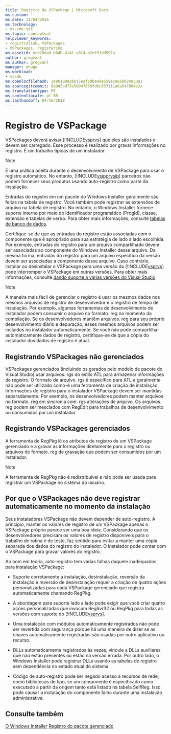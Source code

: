 ```yaml
---
title: Registro de VSPackage | Microsoft Docs
ms.custom: ''
ms.date: 11/04/2016
ms.technology:
- vs-ide-sdk
ms.topic: conceptual
helpviewer_keywords:
- registration, VSPackages
- VSPackages, registering
ms.assetid: ecd20da8-b04b-4141-a8f4-a2ef91dd597a
author: gregvanl
ms.author: gregvanl
manager: douge
ms.workload:
- vssdk
ms.openlocfilehash: 348010982b015eaf19ba4de559eca66bb24930a3
ms.sourcegitcommit: 6a9d5bd75e50947659fd6c837111a6a547884e2a
ms.translationtype: MT
ms.contentlocale: pt-BR
ms.lasthandoff: 04/16/2018
---
```

# <a name="vspackage-registration"></a>Registro de VSPackage
VSPackages deverá avisar [!INCLUDE[vsprvs](../../code-quality/includes/vsprvs_md.md)] que eles são instalados e devem ser carregado. Esse processo é realizado por gravar informações no registro. É um trabalho típicas de um instalador.  
  
> [!NOTE]
>  É uma prática aceita durante o desenvolvimento de VSPackage para usar o registro automático. No entanto, [!INCLUDE[vsipprvsip](../../extensibility/includes/vsipprvsip_md.md)] parceiros não podem fornecer seus produtos usando auto-registro como parte da instalação.  
  
 Entradas do registro em um pacote do Windows Installer geralmente são feitas na tabela de registro. Você também pode registrar as extensões de arquivo na tabela de registro. No entanto, o Windows Installer fornece suporte interno por meio do identificador programático (ProgId), classe, extensão e tabelas de verbo. Para obter mais informações, consulte [tabelas de banco de dados](http://msdn.microsoft.com/library/aa368259\(VS.85\).aspx).  
  
 Certifique-se de que as entradas do registro estão associadas com o componente que é apropriado para sua estratégia de lado a lado escolhida. Por exemplo, entradas do registro para um arquivo compartilhado devem ser associadas ao componente do Windows Installer desse arquivo. Da mesma forma, entradas do registro para um arquivo específico da versão devem ser associadas a componente desse arquivo. Caso contrário, instalar ou desinstalar o VSPackage para uma versão do [!INCLUDE[vsprvs](../../code-quality/includes/vsprvs_md.md)] pode interromper o VSPackage em outras versões. Para obter mais informações, consulte [dando suporte a várias versões do Visual Studio](../../extensibility/supporting-multiple-versions-of-visual-studio.md)  
  
> [!NOTE]
>  A maneira mais fácil de gerenciar o registro é usar os mesmos dados nos mesmos arquivos de registro de desenvolvedor e o registro de tempo de instalação. Por exemplo, algumas ferramentas de desenvolvimento de instalador podem consumir o arquivo no formato. reg no momento da compilação. Se os desenvolvedores mantêm arquivos. reg para seu próprio desenvolvimento diário e depuração, esses mesmos arquivos podem ser incluídos no instalador automaticamente. Se você não pode compartilhar automaticamente dados de registro, certifique-se de que a cópia do instalador dos dados de registro é atual.  
  
## <a name="registering-unmanaged-vspackages"></a>Registrando VSPackages não gerenciados  
 VSPackages gerenciados (incluindo os gerados pelo modelo de pacote do Visual Studio) usar arquivos. rgs do estilo ATL para armazenar informações de registro. O formato de arquivo. rgs é específico para ATL e geralmente não pode ser utilizado como-é uma ferramenta de criação de instalação. Informações de registro para o instalador VSPackage devem ser mantidas separadamente. Por exemplo, os desenvolvedores podem manter arquivos no formato. reg em sincronia com. rgs alterações de arquivo. Os arquivos. reg podem ser mesclados com RegEdit para trabalhos de desenvolvimento ou consumidos por um instalador.  
  
## <a name="registering-managed-vspackages"></a>Registrando VSPackages gerenciados  
 A ferramenta de RegPkg lê os atributos de registro de um VSPackage gerenciado e a gravar as informações diretamente para o registro ou arquivos de formato. reg de gravação que podem ser consumidos por um instalador.  
  
> [!NOTE]
>  A ferramenta de RegPkg não é redistribuível e não pode ser usada para registrar um VSPackage no sistema do usuário.  
  
## <a name="why-vspackages-should-not-self-register-at-install-time"></a>Por que o VSPackages não deve registrar automaticamente no momento da instalação  
 Seus instaladores VSPackage não devem depender de auto-registro. A princípio, manter os valores de registro de um VSPackage apenas o VSPackage próprio parece ser uma boa ideia. Considerando que os desenvolvedores precisam os valores de registro disponíveis para o trabalho de rotina e de teste, faz sentido para evitar a manter uma cópia separada dos dados do registro do instalador. O instalador pode contar com o VSPackage para gravar valores do registro.  
  
 Ao bom em teoria, auto-registro tem várias falhas daquele inadequados para instalação VSPackage:  
  
-   Suporte corretamente a instalação, desinstalação, reversão da instalação e reversão de desinstalação requer a criação de quatro ações personalizadas para cada VSPackage gerenciado que registra automaticamente chamando RegPkg.  
  
-   A abordagem para suporte lado a lado pode exigir que você criar quatro ações personalizadas que invocam RegSvr32 ou RegPkg para todas as versões com suporte do [!INCLUDE[vsprvs](../../code-quality/includes/vsprvs_md.md)].  
  
-   Uma instalação com módulos automaticamente registrados não pode ser revertida com segurança porque há uma maneira de dizer se as chaves automaticamente registradas são usadas por outro aplicativo ou recurso.  
  
-   DLLs automaticamente registrados às vezes, vincule a DLLs auxiliares que não estão presentes ou estão na versão errada. Por outro lado, o Windows Installer pode registrar DLLs usando as tabelas de registro sem dependência no estado atual do sistema.  
  
-   Código de auto-registro pode ser negado acesso a recursos de rede, como bibliotecas de tipo, se um componente é especificado como executado a partir da origem tanto está listado na tabela SelfReg. Isso pode causar a instalação do componente falha durante uma instalação administrativa.  
  
## <a name="see-also"></a>Consulte também  
 [O Windows Installer](http://msdn.microsoft.com/library/cc185688\(VS.85\).aspx)   
 [Registro do pacote gerenciado](http://msdn.microsoft.com/en-us/f69e0ea3-6a92-4639-8ca9-4c9c210e58a1)